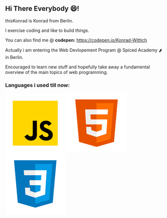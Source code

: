 ## Hi There Everybody 😄!

thisKonrad is Konrad from Berlin.

I exercise coding and like to build *things*.

You can also find me @ **codepen:**
https://codepen.io/Konrad-Wittich


Actually i am entering the 
Web Devlopement Program 
@ Spiced Academy 🌶️ in Berlin.

Encouraged to learn new stuff 
and hopefully take away a
fundamental overview of the
main topics of web programming.

### Languages i used till now:

![jS-icon](./icons8-002javascript.svg)  	![jS-icon](./icons8-002html.svg) 	![jS-icon](./icons8-002css.svg)


